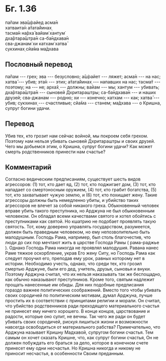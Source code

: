 # Бг. 1.36
па̄пам эва̄ш́райед асма̄н<br/>
хатваита̄н а̄тата̄йинах̣<br/>
тасма̄н на̄рха̄ вайам̇ хантум̇<br/>
дха̄ртара̄шт̣ра̄н са-ба̄ндхава̄н<br/>
сва-джанам̇ хи катхам̇ хатва̄<br/>
сукхинах̣ сйа̄ма ма̄дхава
## Пословный перевод

па̄пам --- грех; эва --- безусловно; а̄ш́райет --- ляжет; асма̄н --- на нас;
хатва̄ --- убив; эта̄н --- этих; а̄тата̄йинах̣ --- напавших на нас; тасма̄т
--- поэтому; на --- не; арха̄х̣ --- должны; вайам --- мы; хантум ---
убивать; дха̄ртара̄шт̣ра̄н --- сыновей Дхритараштры; са-ба̄ндхава̄н --- и
наших друзей; сва-джанам --- родню; хи --- конечно; катхам --- как;
хатва̄ --- убив; сукхинах̣ --- счастливые; сйа̄ма --- станем; ма̄дхава --- о
Кришна, супруг богини удачи.

## Перевод

Убив тех, кто грозит нам сейчас войной, мы покроем себя грехом. Поэтому
нам нельзя убивать сыновей Дхритараштры и своих друзей. Чего мы добьемся
этим, о Кришна, супруг богини удачи? Как может смерть родственников
принести нам счастье?

## Комментарий

Согласно ведическим предписаниям, существует шесть видов агрессоров: (1)
тот, кто дает яд, (2) тот, кто поджигает дом, (3) тот, кто нападает со
смертоносным оружием, (4) тот, кто грабит богатства, (5) тот, кто
захватывает чужую землю, и (6) тот, кто похищает жену. Такие агрессоры
должны быть немедленно убиты, и убийство таких агрессоров не влечет за
собой никакого греха. Обыкновенный человек вправе убить такого
преступника, но Арджуна не был обыкновенным человеком. Он обладал всеми
качествами святого и хотел обойтись с преступниками как святой. Но
кшатрию не подобает проявлять такую святость. Тот, кому доверено
управлять государством, разумеется, должен быть праведным человеком, но
ему непозволительно быть малодушным. Господь Рама, например, был столь
благочестив, что люди до сих пор мечтают жить в царстве Господа Рамы (
рама-раджье ). Однако Господь Рама никогда не проявлял малодушия. Равана
нанес Раме тяжкое оскорбление, украв Его жену Ситу, но Господь Рама как
следует проучил его, преподав ему урок, равных которому нет в истории.
Необходимо учесть, однако, что среди тех, кто грозил смертью Арджуне,
были его дед, учитель, друзья, сыновья и внуки. Поэтому Арджуна считал,
что их нельзя наказывать так же беспощадно, как обычно наказывают
преступников. Кроме того, святым надлежит прощать нанесенные им обиды.
Для них подобные предписания гораздо важнее политических соображений.
Вместо того чтобы убивать своих сородичей по политическим мотивам, думал
Арджуна, лучше простить их в соответствии с принципами религии и морали.
Он считал, что убийство родственников ради преходящего материального
счастья не принесет ему ничего хорошего. В конце концов, царствование и
радости, которые оно сулит, не вечны. Так чего же ради он будет убивать
своих сородичей, рискуя лишиться жизни и возможности навсегда
освободиться от материального рабства? Примечательно, что Арджуна
называет Кришну Мадхавой, супругом богини счастья. Тем самым он хочет
сказать Кришне, что, как супруг богини счастья, Он не должен побуждать
его браться за дело, которое в конечном счете принесет ему одни
несчастья. Но Кришна никогда и никому не приносит несчастья, в
особенности Своим преданным.
